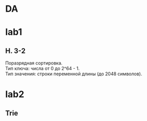 # DA


# lab1  
## **H. 3-2**

Поразрядная сортировка.  
Тип ключа: числа от 0 до 2^64 - 1.  
Тип значения: строки переменной длины (до 2048 символов).  

# lab2  
## **Trie**
